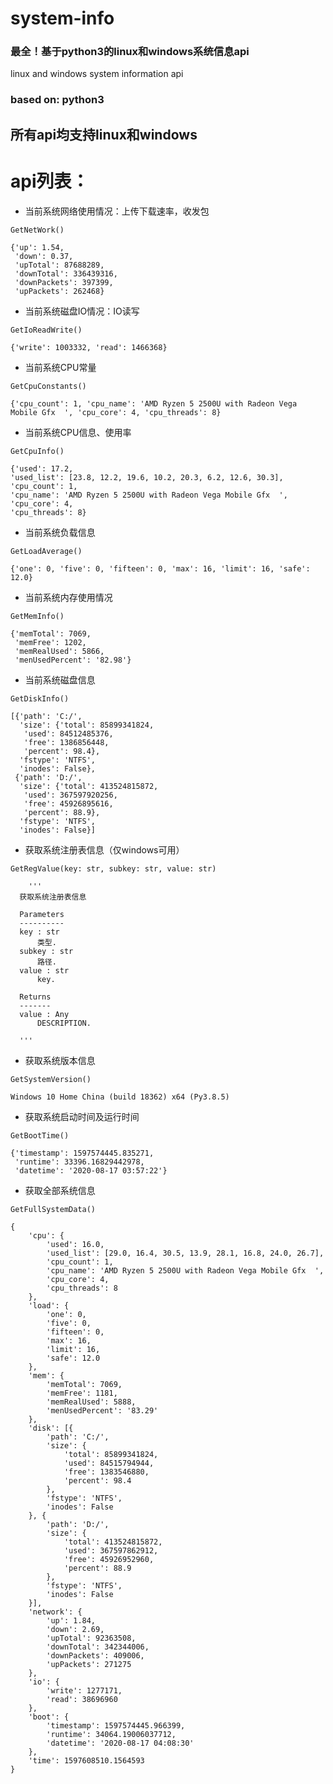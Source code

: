 # system-info
### 最全！基于python3的linux和windows系统信息api
linux and windows system information api

### based on: python3

## 所有api均支持linux和windows

# api列表：

- 当前系统网络使用情况：上传下载速率，收发包
```
GetNetWork()
```
```
{'up': 1.54,
 'down': 0.37,
 'upTotal': 87688289,
 'downTotal': 336439316,
 'downPackets': 397399,
 'upPackets': 262468}
```
 
- 当前系统磁盘IO情况：IO读写
```
GetIoReadWrite()
```
```
{'write': 1003332, 'read': 1466368}
```

- 当前系统CPU常量
```
GetCpuConstants()
```
```
{'cpu_count': 1, 'cpu_name': 'AMD Ryzen 5 2500U with Radeon Vega Mobile Gfx  ', 'cpu_core': 4, 'cpu_threads': 8}
```

- 当前系统CPU信息、使用率
```
GetCpuInfo()
```
```
{'used': 17.2,
'used_list': [23.8, 12.2, 19.6, 10.2, 20.3, 6.2, 12.6, 30.3],
'cpu_count': 1,
'cpu_name': 'AMD Ryzen 5 2500U with Radeon Vega Mobile Gfx  ',
'cpu_core': 4,
'cpu_threads': 8}
```

- 当前系统负载信息
```
GetLoadAverage()
```
```
{'one': 0, 'five': 0, 'fifteen': 0, 'max': 16, 'limit': 16, 'safe': 12.0}
```

- 当前系统内存使用情况
```
GetMemInfo()
```
```
{'memTotal': 7069,
 'memFree': 1202,
 'memRealUsed': 5866,
 'menUsedPercent': '82.98'}
```

- 当前系统磁盘信息
```
GetDiskInfo()
```
```
[{'path': 'C:/',
  'size': {'total': 85899341824,
   'used': 84512485376,
   'free': 1386856448,
   'percent': 98.4},
  'fstype': 'NTFS',
  'inodes': False},
 {'path': 'D:/',
  'size': {'total': 413524815872,
   'used': 367597920256,
   'free': 45926895616,
   'percent': 88.9},
  'fstype': 'NTFS',
  'inodes': False}]
```

  
- 获取系统注册表信息（仅windows可用）
```
GetRegValue(key: str, subkey: str, value: str)
```
```
    '''
  获取系统注册表信息

  Parameters
  ----------
  key : str
      类型.
  subkey : str
      路径.
  value : str
      key.

  Returns
  -------
  value : Any
      DESCRIPTION.

  '''
  ```

- 获取系统版本信息
```
GetSystemVersion()
```
```
Windows 10 Home China (build 18362) x64 (Py3.8.5)
```

- 获取系统启动时间及运行时间
```
GetBootTime()
```
```
{'timestamp': 1597574445.835271,
 'runtime': 33396.16829442978,
 'datetime': '2020-08-17 03:57:22'}
```

- 获取全部系统信息
```
GetFullSystemData()
```
```
{
	'cpu': {
		'used': 16.0,
		'used_list': [29.0, 16.4, 30.5, 13.9, 28.1, 16.8, 24.0, 26.7],
		'cpu_count': 1,
		'cpu_name': 'AMD Ryzen 5 2500U with Radeon Vega Mobile Gfx  ',
		'cpu_core': 4,
		'cpu_threads': 8
	},
	'load': {
		'one': 0,
		'five': 0,
		'fifteen': 0,
		'max': 16,
		'limit': 16,
		'safe': 12.0
	},
	'mem': {
		'memTotal': 7069,
		'memFree': 1181,
		'memRealUsed': 5888,
		'menUsedPercent': '83.29'
	},
	'disk': [{
		'path': 'C:/',
		'size': {
			'total': 85899341824,
			'used': 84515794944,
			'free': 1383546880,
			'percent': 98.4
		},
		'fstype': 'NTFS',
		'inodes': False
	}, {
		'path': 'D:/',
		'size': {
			'total': 413524815872,
			'used': 367597862912,
			'free': 45926952960,
			'percent': 88.9
		},
		'fstype': 'NTFS',
		'inodes': False
	}],
	'network': {
		'up': 1.84,
		'down': 2.69,
		'upTotal': 92363508,
		'downTotal': 342344006,
		'downPackets': 409006,
		'upPackets': 271275
	},
	'io': {
		'write': 1277171,
		'read': 38696960
	},
	'boot': {
		'timestamp': 1597574445.966399,
		'runtime': 34064.19006037712,
		'datetime': '2020-08-17 04:08:30'
	},
	'time': 1597608510.1564593
}
```



  
